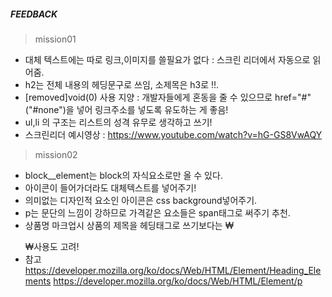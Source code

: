 
##### FEEDBACK
> mission01
- 대체 텍스트에는 따로 링크,이미지를 쓸필요가 없다 : 스크린 리더에서 자동으로 읽어줌.
- h2는 전체 내용의 헤딩문구로 쓰임, 소제목은 h3로 !!.
- [removed]void(0) 사용 지양 : 개발자들에게 혼동을 줄 수 있으므로 href="#"("#none")을 넣어 링크주소를 넣도록 유도하는 게 좋음!
- ul,li 의 구조는 리스트의 성격 유무로 생각하고 쓰기!
- 스크린리더 예시영상 : <https://www.youtube.com/watch?v=hG-GS8VwAQY>

> mission02
- block__element는 block의 자식요소로만 올 수 있다.
- 아이콘이 들어가더라도 대체텍스트를 넣어주기!
- 의미없는 디자인적 요소인 아이콘은 css background넣어주기.
- p는 문단의 느낌이 강하므로 가격같은 요소들은 span태그로 써주기 추천.
- 상품명 마크업시 상품의 제목을 헤딩태그로 쓰기보다는 ₩<p class="item-info__name"><em></em></p>₩사용도 고려!
- 참고 
    <https://developer.mozilla.org/ko/docs/Web/HTML/Element/Heading_Elements>
    <https://developer.mozilla.org/ko/docs/Web/HTML/Element/p>